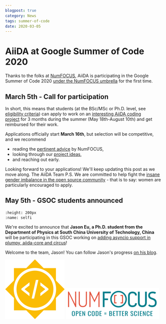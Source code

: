 ```yaml
---
blogpost: true
category: News
tags: summer-of-code
date: 2020-03-05
---
```


# AiiDA at Google Summer of Code 2020

Thanks to the folks at [NumFOCUS](https://numfocus.org/), AiiDA is participating in the Google Summer of Code 2020 [under the NumFOCUS umbrella](https://summerofcode.withgoogle.com/organizations/4727917315096576/) for the first time.

March 5th - Call for participation 
-----------------------------------

In short, this means that students (at the BSc/MSc or Ph.D. level, see [eligibility criteria](https://developers.google.com/open-source/gsoc/faq#what_are_the_eligibility_requirements_for_participation)) can apply to work on an [interesting AiiDA coding project](https://github.com/aiidateam/aiida-core/wiki/GSoC-2020-Projects) for 3 months during the summer (May 18th-August 10th) and get reimbursed for their work.

Applications officially start **March 16th**, but selection will be competitive, and we recommend

*   reading the [pertinent advice](https://github.com/numfocus/gsoc/blob/master/CONTRIBUTING-students.md) by NumFOCUS,
*   looking through our [project ideas](https://github.com/aiidateam/aiida-core/wiki/GSoC-2020-Projects),
*   and reaching out early.

Looking forward to your applications! We'll keep updating this post as we move along. The AiiDA Team P.S. We are committed to help fight the [insane gender imbalance in the open source community](https://opensourcesurvey.org/2017/) - that is to say: women are particularly encouraged to apply.

May 5th - GSOC students announced
---------------------------------

```{image} ../pics/2020-summer-of-code/selfi.jpg
:height: 200px
:name: selfi
```

We're excited to announce that **Jason Eu, a Ph.D. student from the Department of Physics at South China University of Technology, China** will be participating in this GSOC working on [adding asyncio support in plumpy, aiida-core and circus](http://morty.tech/notes/gsoc-logs-0/)!

Welcome to the team, Jason! You can follow Jason's progress [on his blog](http://morty.tech/tags/gsoc/).

[![soc](../pics/2020-summer-of-code/gsoc-logo.png)](https://summerofcode.withgoogle.com/)
[![NumFocus](../pics/2020-summer-of-code/NumFocus_LRG-1-300x100.png)](http://www.numfocus.org/)
